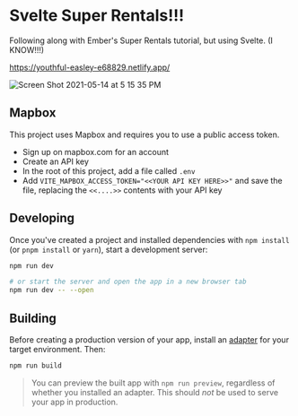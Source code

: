 # Svelte Super Rentals!!!

Following along with Ember's Super Rentals tutorial, but using Svelte.  (I KNOW!!!)

https://youthful-easley-e68829.netlify.app/

![Screen Shot 2021-05-14 at 5 15 35 PM](https://user-images.githubusercontent.com/1759897/118332760-9b843300-b4d8-11eb-8bfb-9b91d2234441.png)


## Mapbox
This project uses Mapbox and requires you to use a public access token.  
- Sign up on mapbox.com for an account
- Create an API key
- In the root of this project, add a file called `.env`
- Add `VITE_MAPBOX_ACCESS_TOKEN="<<YOUR API KEY HERE>>"` and save the file, replacing the `<<....>>` contents with your API key

## Developing

Once you've created a project and installed dependencies with `npm install` (or `pnpm install` or `yarn`), start a development server:

```bash
npm run dev

# or start the server and open the app in a new browser tab
npm run dev -- --open
```

## Building

Before creating a production version of your app, install an [adapter](https://kit.svelte.dev/docs#adapters) for your target environment. Then:

```bash
npm run build
```

> You can preview the built app with `npm run preview`, regardless of whether you installed an adapter. This should _not_ be used to serve your app in production.
